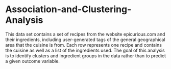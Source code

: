 # Association-and-Clustering-Analysis
This data set contains a set of recipes from the website epicurious.com and their ingredients, including user-generated tags of the general geographical area that the cuisine is from. Each row represents one recipe and contains the cuisine as well as a list of the ingredients used.
The goal of this analysis is to identify clusters and ingredient groups in the data rather than to predict a given outcome variable. 
